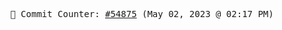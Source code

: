 <p align="center">
    <samp>
        📮 Commit Counter: <a href="https://github.com/Javascript-void0/Javascript-void0/commits/main">#54875</a> (May 02, 2023 @ 02:17 PM)
    </samp>
</p>